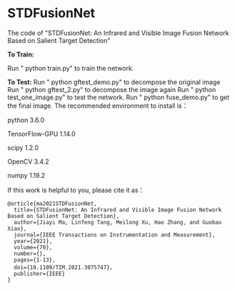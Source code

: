 # STDFusionNet
The code of "STDFusionNet: An Infrared and Visible Image Fusion Network Based on Salient Target Detection"

**To Train:**

Run " python train.py" to train the network.

**To Test:**
Run " python gftest_demo.py" to decompose the original image
Run " python gftest_2.py" to decompose the image again
Run " python test_one_image.py" to test the network.
Run " python fuse_demo.py" to get the final image.
The recommended environment to install is：

  python 3.6.0

  TensorFlow-GPU 1.14.0

  scipy 1.2.0

  OpenCV 3.4.2

  numpy 1.19.2

If this work is helpful to you, please cite it as：
```
@article{ma2021STDFusionNet,
  title={STDFusionNet: An Infrared and Visible Image Fusion Network Based on Salient Target Detection},
  author={Jiayi Ma, Linfeng Tang, Meilong Xu, Hao Zhang, and Guobao Xiao},
  journal={IEEE Transactions on Instrumentation and Measurement},
  year={2021},
  volume={70},
  number={},
  pages={1-13},
  doi={10.1109/TIM.2021.3075747}，
  publisher={IEEE}
}
```
